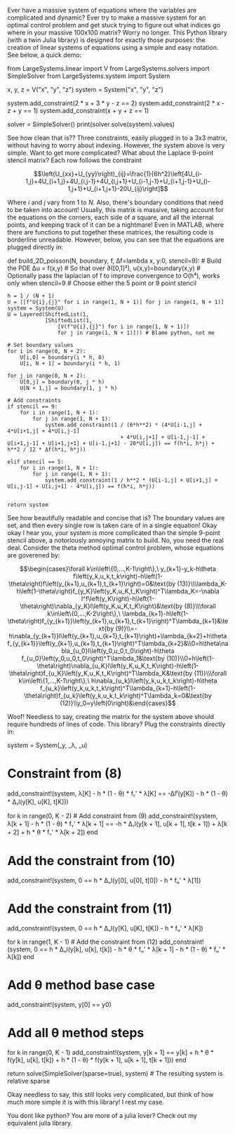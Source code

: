 Ever have a massive system of equations where the variables are complicated and dynamic? Ever try to make a massive system for an optimal control problem and get stuck trying to figure out what indices go where in your massive 100x100 matrix? Worry no longer. This Python library (with a twin Julia library) is designed for exactly those purposes: the creation of linear systems of equations using a simple and easy notation. See below, a quick demo:

from LargeSystems.linear import V
from LargeSystems.solvers import SimpleSolver
from LargeSystems.system import System

x, y, z = V("x", "y", "z")
system = System("x", "y", "z")

system.add_constraint(2 * x + 3 * y - z == 2)
system.add_constraint(2 * x - z + y == 1)
system.add_constraint(x + y + z == 1)

solver = SimpleSolver()
print(solver.solve(system).values)

See how clean that is?? Three constraints, easily plugged in to a 3x3 matrix, without having to worry about indexing. However, the system above is very simple. Want to get more complicated? What about the Laplace 9-point stencil matrix? Each row follows the constraint

$$\left(U_{xx}+U_{yy}\right)_{ij}=\frac{1}{6h^2}\left[4U_{i-1,j}+4U_{i+1,j}+4U_{i,j-1}+4U_{i,j+1}+U_{i-1,j-1}+U_{i+1,j-1}+U_{i-1,j+1}+U_{i+1,j+1}-20U_{ij}\right]$$

Where $i$ and $j$ vary from 1 to $N$. Also, there's boundary conditions that need to be taken into account! Usually, this matrix is massive, taking account for the equations on the corners, each side of a square, and all the internal points, and keeping track of it can be a nightmare! Even in MATLAB, where there are functions to put together these matrices, the resulting code is borderline unreadable. However, below, you can see that the equations are plugged directly in:

def build_2D_poisson(N, boundary, f, Δf=lambda x, y:0, stencil=9):
    # Build the PDE Δu = f(x,y)
    # So that over ∂([0,1]²), u(x,y)=boundary(x,y)
    # Optionally pass the laplacian of f to improve convergence to O(h⁴), works only when stencil=9
    # Choose either the 5 point or 9 point stencil

    h = 1 / (N + 1)
    U = [[f"U{i},{j}" for i in range(1, N + 1)] for j in range(1, N + 1)]
    system = System(U)
    U = Layered(ShiftedList(1, 
                [ShiftedList(1, 
                    [V(f"U{i},{j}") for i in range(1, N + 1)]) 
                    for j in range(1, N + 1)])) # Blame python, not me
    
    # Set boundary values
    for i in range(0, N + 2):
        U[i,0] = boundary(i * h, 0)
        U[i, N + 1] = boundary(i * h, 1)
    
    for j in range(0, N + 2):
        U[0,j] = boundary(0, j * h)
        U[N + 1,j] = boundary(1, j * h)

    # Add constraints
    if stencil == 9:
        for i in range(1, N + 1):
            for j in range(1, N + 1):
                system.add_constraint(1 / (6*h**2) * (4*U[i-1,j] + 4*U[i+1,j] + 4*U[i,j-1] 
                                        + 4*U[i,j+1] + U[i-1,j-1] + U[i+1,j-1] + U[i+1,j+1] + U[i-1,j+1] - 20*U[i,j]) == f(h*i, h*j) + h**2 / 12 * Δf(h*i, h*j))
            
    elif stencil == 5:
        for i in range(1, N + 1):
            for j in range(1, N + 1):
                system.add_constraint(1 / h**2 * (U[i-1,j] + U[i+1,j] + U[i,j-1] + U[i,j+1] - 4*U[i,j]) == f(h*i, h*j))


    return system

See how beautifully readable and concise that is? The boundary values are set, and then every single row is taken care of in a single equation! Okay okay I hear you, your system is more complicated than the simple 9-point stencil above, a notoriously annoying matrix to build. No, you need the real deal. Consider the theta method optimal control problem, whose equations are goverened by:

$$\begin{cases}\forall k\in\left\{0,...,K-1\right\},\ y_{k+1}-y_k-h\theta f\left(y_k,u_k,t_k\right)-h\left(1-\theta\right)f\left(y_{k+1},u_{k+1},t_{k+1}\right)=0&\text{by (13)}\\\lambda_K-h\left(1-\theta\right)f_{y_K}\left(y_K,u_K,t_K\right)^T\lambda_K=-\nabla l^f\left(y_K\right)-h\left(1-\theta\right)\nabla_{y_K}l\left(y_K,u_K,t_K\right)&\text{by (8)}\\\forall k\in\left\{0,...,K-2\right\},\ \lambda_{k+1}-h\left(1-\theta\right)f_{y_{k+1}}\left(y_{k+1},u_{k+1},t_{k+1}\right)^T\lambda_{k+1}&\text{by (9)}\\=-h\nabla_{y_{k+1}}l\left(y_{k+1},u_{k+1},t_{k+1}\right)+\lambda_{k+2}+h\theta f_{y_{k+1}}\left(y_{k+1},u_{k+1},t_{k+1}\right)^T\lambda_{k+2}&\\0=h\theta\nabla_{u_0}l\left(y_0,u_0,t_0\right)-h\theta f_{u_0}\left(y_0,u_0,t_0\right)^T\lambda_1&\text{by (10)}\\0=h\left(1-\theta\right)\nabla_{u_K}l\left(y_K,u_K,t_K\right)-h\left(1-\theta\right)f_{u_K}\left(y_K,u_K,t_K\right)^T\lambda_K&\text{by (11)}\\\forall k\in\left\{1,...,K-1\right\},\ h\nabla_{u_k}l\left(y_k,u_k,t_k\right)-h\theta f_{u_k}\left(y_k,u_k,t_k\right)^T\lambda_{k+1}-h\left(1-\theta\right)f_{u_k}\left(y_k,u_k,t_k\right)^T\lambda_k=0&\text{by (12)}\\y_0=y\left(0\right)&\end{cases}$$

Woof! Needless to say, creating the matrix for the system above should require hundreds of lines of code. This library? Plug the constraints directly in:

system = System(_y, _λ, _u)

# Constraint from (8)
add_constraint!(system, λ[K] - h * (1 - θ) * fᵧ' * λ[K] ==
                            -Δlᶠ(y[K]) - h * (1 - θ) * Δᵧl(y[K], u[K], t[K]))

for k in range(0, K - 2)
    # Add constraint from (9)
    add_constraint!(system, λ[k + 1] - h * (1 - θ) * fᵧ' * λ[k + 1] ==
                                -h * Δᵧl(y[k + 1], u[k + 1], t[k + 1]) + λ[k + 2]
                                + h * θ * fᵧ' * λ[k + 2])
end
    

# Add the constraint from (10)
add_constraint!(system, 0 == h * Δᵤl(y[0], u[0], t[0])
                            - h * fᵤ' * λ[1])

# Add the constraint from (11)
add_constraint!(system, 0 == h * Δᵤl(y[K], u[K], t[K])
                            - h * fᵤ' * λ[K])

for k in range(1, K - 1)
    # Add the constraint from (12)
    add_constraint!(system, 0 == h * Δᵤl(y[k], u[k], t[k])
                                - h * θ * fᵤ' * λ[k + 1]
                                - h * (1 - θ) * fᵤ' * λ[k])
end
    
# Add θ method base case
add_constraint!(system, y[0] == y0)

# Add all θ method steps
for k in range(0, K - 1)
    add_constraint!(system, y[k + 1] == y[k]
                                + h * θ * f(y[k], u[k], t[k]) 
                                + h * (1 - θ) * f(y[k + 1], u[k + 1], t[k + 1]))
end

return solve(SimpleSolver(sparse=true), system) # The resulting system is relative sparse

Okay needless to say, this still looks very complicated, but think of how much more simple it is with this library! I rest my case. 

You dont like python? You are more of a julia lover? Check out my equivalent julia library.
